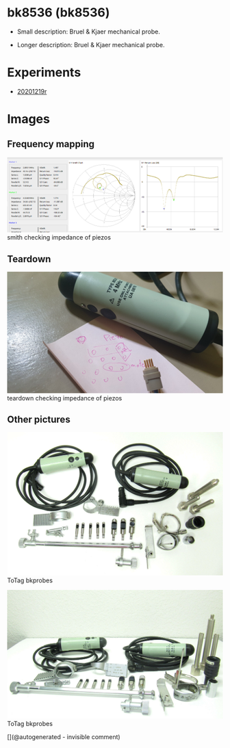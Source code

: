 # bk8536 (bk8536)

* Small description: Bruel & Kjaer mechanical probe.

* Longer description: Bruel & Kjaer mechanical probe.

# Experiments

* [20201219r](/include/experiments/auto/20201219r.md)


# Images

## Frequency mapping 

![](/include/20201219r/impedances/8536.png)
smith
checking impedance of piezos

## Teardown 

![](/include/20201219r/images/20201219_201216.jpg)
teardown
checking impedance of piezos

## Other pictures 

![](/include/bk/unnamed2.jpg)
ToTag
bkprobes

![](/include/bk/unnamed.jpg)
ToTag
bkprobes





[](@autogenerated - invisible comment)